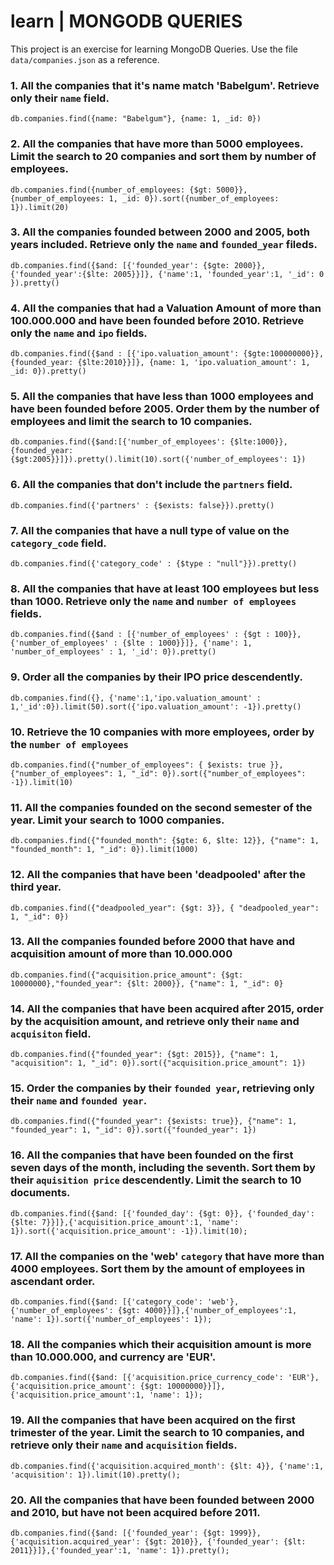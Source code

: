 # learn | MONGODB QUERIES

This project is an exercise for learning MongoDB Queries. Use the file `data/companies.json` as a reference.

### 1. All the companies that it's name match 'Babelgum'. Retrieve only their `name` field.

```
db.companies.find({name: "Babelgum"}, {name: 1, _id: 0})
```

### 2. All the companies that have more than 5000 employees. Limit the search to 20 companies and sort them by **number of employees**.

```
db.companies.find({number_of_employees: {$gt: 5000}}, {number_of_employees: 1, _id: 0}).sort({number_of_employees: 1}).limit(20)
```

### 3. All the companies founded between 2000 and 2005, both years included. Retrieve only the `name` and `founded_year` fileds.

```
db.companies.find({$and: [{'founded_year': {$gte: 2000}}, {'founded_year':{$lte: 2005}}]}, {'name':1, 'founded_year':1, '_id': 0 }).pretty()
```

### 4. All the companies that had a Valuation Amount of more than 100.000.000 and have been founded before 2010. Retrieve only the `name` and `ipo` fields.

```
db.companies.find({$and : [{'ipo.valuation_amount': {$gte:100000000}},{founded_year: {$lte:2010}}]}, {name: 1, 'ipo.valuation_amount': 1, _id: 0}).pretty()
```

### 5. All the companies that have less than 1000 employees and have been founded before 2005. Order them by the number of employees and limit the search to 10 companies.

```
db.companies.find({$and:[{'number_of_employees': {$lte:1000}},{founded_year: {$gt:2005}}]}).pretty().limit(10).sort({'number_of_employees': 1})
```

### 6. All the companies that don't include the `partners` field.

```
db.companies.find({'partners' : {$exists: false}}).pretty()
```

### 7. All the companies that have a null type of value on the `category_code` field.

```
db.companies.find({'category_code' : {$type : "null"}}).pretty()
```

### 8. All the companies that have at least 100 employees but less than 1000. Retrieve only the `name` and `number of employees` fields.

```
db.companies.find({$and : [{'number_of_employees' : {$gt : 100}},{'number_of_employees' : {$lte : 1000}}]}, {'name': 1, 'number_of_employees' : 1, '_id': 0}).pretty()
```

### 9. Order all the companies by their IPO price descendently.

```
db.companies.find({}, {'name':1,'ipo.valuation_amount' : 1,'_id':0}).limit(50).sort({'ipo.valuation_amount': -1}).pretty()
```

### 10. Retrieve the 10 companies with more employees, order by the `number of employees`

```
db.companies.find({"number_of_employees": { $exists: true }}, {"number_of_employees": 1, "_id": 0}).sort({"number_of_employees": -1}).limit(10)
```

### 11. All the companies founded on the second semester of the year. Limit your search to 1000 companies.

```
db.companies.find({"founded_month": {$gte: 6, $lte: 12}}, {"name": 1, "founded_month": 1, "_id": 0}).limit(1000)
```

### 12. All the companies that have been 'deadpooled' after the third year.

```
db.companies.find({"deadpooled_year": {$gt: 3}}, { "deadpooled_year": 1, "_id": 0})
```

### 13. All the companies founded before 2000 that have and acquisition amount of more than 10.000.000

```
db.companies.find({"acquisition.price_amount": {$gt: 10000000},"founded_year": {$lt: 2000}}, {"name": 1, "_id": 0}
```

### 14. All the companies that have been acquired after 2015, order by the acquisition amount, and retrieve only their `name` and `acquisiton` field.

```
db.companies.find({"founded_year": {$gt: 2015}}, {"name": 1, "acquisition": 1, "_id": 0}).sort({"acquisition.price_amount": 1})
```

### 15. Order the companies by their `founded year`, retrieving only their `name` and `founded year`.

```
db.companies.find({"founded_year": {$exists: true}}, {"name": 1, "founded_year": 1, "_id": 0}).sort({"founded_year": 1})
```

### 16. All the companies that have been founded on the first seven days of the month, including the seventh. Sort them by their `aquisition price` descendently. Limit the search to 10 documents.

```
db.companies.find({$and: [{'founded_day': {$gt: 0}}, {'founded_day': {$lte: 7}}]},{'acquisition.price_amount':1, 'name': 1}).sort({'acquisition.price_amount': -1}).limit(10);
```

### 17. All the companies on the 'web' `category` that have more than 4000 employees. Sort them by the amount of employees in ascendant order.

```
db.companies.find({$and: [{'category_code': 'web'}, {'number_of_employees': {$gt: 4000}}]},{'number_of_employees':1, 'name': 1}).sort({'number_of_employees': 1});
```

### 18. All the companies which their acquisition amount is more than 10.000.000, and currency are 'EUR'.

```
db.companies.find({$and: [{'acquisition.price_currency_code': 'EUR'}, {'acquisition.price_amount': {$gt: 10000000}}]},{'acquisition.price_amount':1, 'name': 1});
```

### 19. All the companies that have been acquired on the first trimester of the year. Limit the search to 10 companies, and retrieve only their `name` and `acquisition` fields.

```
db.companies.find({'acquisition.acquired_month': {$lt: 4}}, {'name':1, 'acquisition': 1}).limit(10).pretty();
```

### 20. All the companies that have been founded between 2000 and 2010, but have not been acquired before 2011.

```
db.companies.find({$and: [{'founded_year': {$gt: 1999}},{'acquisition.acquired_year': {$gt: 2010}}, {'founded_year': {$lt: 2011}}]},{'founded_year':1, 'name': 1}).pretty();
```

